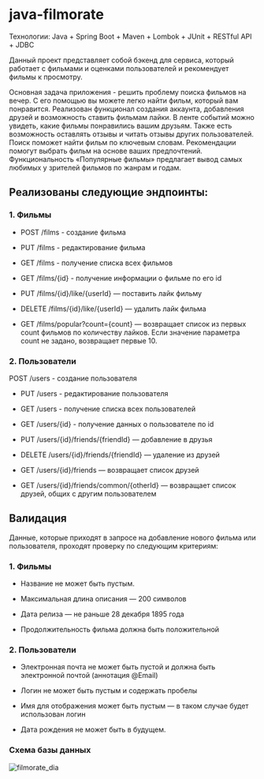 # java-filmorate
Технологии: Java + Spring Boot + Maven + Lombok + JUnit + RESTful API + JDBC

Данный проект представляет собой бэкенд для сервиса, который работает с фильмами и оценками пользователей и рекомендует фильмы к просмотру.

Основная задача приложения - решить проблему поиска фильмов на вечер. С его помощью вы можете легко найти фильм, который вам понравится. Реализован функционал создания аккаунта, добавления друзей и возможность ставить фильмам лайки. В ленте событий можно увидеть, какие фильмы понравились вашим друзьям. Также есть возможность оставлять отзывы и читать отзывы других пользователей. Поиск поможет найти фильм по ключевым словам. Рекомендации помогут выбрать фильм на основе ваших предпочтений. Функциональность «Популярные фильмы» предлагает вывод самых любимых у зрителей фильмов по жанрам и годам.
## Реализованы следующие эндпоинты:
### 1. Фильмы 
- POST /films - создание фильма

- PUT /films - редактирование фильма

- GET /films - получение списка всех фильмов

- GET /films/{id} - получение информации о фильме по его id

- PUT /films/{id}/like/{userId} — поставить лайк фильму

- DELETE /films/{id}/like/{userId} — удалить лайк фильма

- GET /films/popular?count={count} — возвращает список из первых count фильмов по количеству лайков. Если значение параметра count не задано, возвращает первые 10.

### 2. Пользователи
   POST /users - создание пользователя

- PUT /users - редактирование пользователя

- GET /users - получение списка всех пользователей

- GET /users/{id} - получение данных о пользователе по id

- PUT /users/{id}/friends/{friendId} — добавление в друзья

- DELETE /users/{id}/friends/{friendId} — удаление из друзей

- GET /users/{id}/friends — возвращает список друзей

- GET /users/{id}/friends/common/{otherId} — возвращает список друзей, общих с другим пользователем

## Валидация
Данные, которые приходят в запросе на добавление нового фильма или пользователя, проходят проверку по следующим критериям:
### 1. Фильмы
- Название не может быть пустым.

- Максимальная длина описания — 200 символов

- Дата релиза — не раньше 28 декабря 1895 года

- Продолжительность фильма должна быть положительной

### 2. Пользователи
- Электронная почта не может быть пустой и должна быть электронной почтой (аннотация @Email)

- Логин не может быть пустым и содержать пробелы

- Имя для отображения может быть пустым — в таком случае будет использован логин

- Дата рождения не может быть в будущем.

### Схема базы данных

![filmorate_dia](https://github.com/Karnelina/java-filmorate/assets/103586369/c63f9114-44d2-4e1e-aabd-1650f5b7d2fd)

